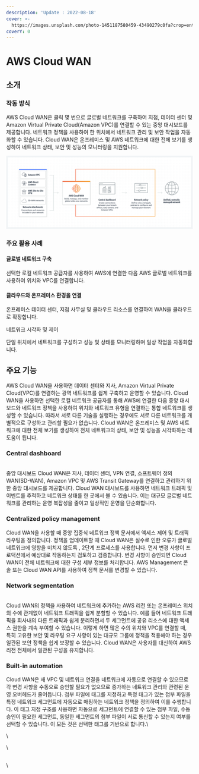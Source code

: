 ```yaml
---
description: 'Update : 2022-08-18'
cover: >-
  https://images.unsplash.com/photo-1451187580459-43490279c0fa?crop=entropy&cs=tinysrgb&fm=jpg&ixid=MnwxOTcwMjR8MHwxfHNlYXJjaHwxfHxnbG9iYWx8ZW58MHx8fHwxNjYwODE1NzI1&ixlib=rb-1.2.1&q=80
coverY: 0
---
```


# AWS Cloud WAN

## 소개 <a href="#build.2c_manage.2c_and_monitor_global_wide_area_networks" id="build.2c_manage.2c_and_monitor_global_wide_area_networks"></a>

### 작동 방식 <a href="#how_it_works" id="how_it_works"></a>

AWS Cloud WAN은 클릭 몇 번으로 글로벌 네트워크를 구축하여 지점, 데이터 센터 및 Amazon Virtual Private Cloud(Amazon VPC)를 연결할 수 있는 중앙 대시보드를 제공합니다. 네트워크 정책을 사용하여 한 위치에서 네트워크 관리 및 보안 작업을 자동화할 수 있습니다. Cloud WAN은 온프레미스 및 AWS 네트워크에 대한 전체 보기를 생성하여 네트워크 상태, 보안 및 성능의 모니터링을 지원합니다.

![](<.gitbook/assets/image (1) (1) (1).png>)

### 주요 활용 사례 <a href="#build_a_global_network" id="build_a_global_network"></a>

#### 글로벌 네트워크 구축 <a href="#build_a_global_network" id="build_a_global_network"></a>

선택한 로컬 네트워크 공급자를 사용하여 AWS에 연결한 다음 AWS 글로벌 네트워크를 사용하여 위치와 VPC를 연결합니다.

#### 클라우드와 온프레미스 환경을 연결 <a href="#connect_cloud_and_on-premises_environments" id="connect_cloud_and_on-premises_environments"></a>

온프레미스 데이터 센터, 지점 사무실 및 클라우드 리소스를 연결하여 WAN을 클라우드로 확장합니다.



네트워크 시각화 및 제어

단일 위치에서 네트워크를 구성하고 성능 및 상태를 모니터링하며 일상 작업을 자동화합니다.



## 주요 기능

AWS Cloud WAN을 사용하면 데이터 센터와 지사, Amazon Virtual Private Cloud(VPC)를 연결하는 광역 네트워크를 쉽게 구축하고 운영할 수 있습니다. Cloud WAN을 사용하면 선택한 로컬 네트워크 공급자를 통해 AWS에 연결한 다음 중앙 대시보드와 네트워크 정책을 사용하여 위치와 네트워크 유형을 연결하는 통합 네트워크를 생성할 수 있습니다. 따라서 서로 다른 기술을 실행하는 경우에도 서로 다른 네트워크를 개별적으로 구성하고 관리할 필요가 없습니다. Cloud WAN은 온프레미스 및 AWS 네트워크에 대한 전체 보기를 생성하여 전체 네트워크의 상태, 보안 및 성능을 시각화하는 데 도움이 됩니다.

### Central dashboard <a href="#central_dashboard" id="central_dashboard"></a>

\
중앙 대시보드 Cloud WAN은 지사, 데이터 센터, VPN 연결, 소프트웨어 정의 WAN(SD-WAN), Amazon VPC 및 AWS Transit Gateway를 연결하고 관리하기 위한 중앙 대시보드를 제공합니다. Cloud WAN 대시보드를 사용하면 네트워크 트래픽 및 이벤트를 추적하고 네트워크 상태를 한 곳에서 볼 수 있습니다. 이는 대규모 글로벌 네트워크를 관리하는 운영 복잡성을 줄이고 일상적인 운영을 단순화합니다.

### Centralized policy management <a href="#_centralized_policy_management" id="_centralized_policy_management"></a>

Cloud WAN을 사용할 때 중앙 집중식 네트워크 정책 문서에서 액세스 제어 및 트래픽 라우팅을 정의합니다. 정책을 업데이트할 때 Cloud WAN은 실수로 인한 오류가 글로벌 네트워크에 영향을 미치지 않도록 , 2단계 프로세스를 사용합니다. 먼저 변경 사항이 프로덕션에서 예상대로 작동하는지 검토하고 검증합니다. 변경 사항이 승인되면 Cloud WAN이 전체 네트워크에 대한 구성 세부 정보를 처리합니다. AWS Management 콘솔 또는 Cloud WAN API를 사용하여 정책 문서를 변경할 수 있습니다.

### Network segmentation <a href="#network_segmentation" id="network_segmentation"></a>

\
Cloud WAN의 정책을 사용하여 네트워크에 추가하는 AWS 리전 또는 온프레미스 위치의 수에 관계없이 네트워크 트래픽을 쉽게 분할할 수 있습니다. 예를 들어 네트워크 트래픽을 회사내의  다른 트래픽과 쉽게 분리하면서 두 세그먼트에 공유 리소스에 대한 액세스 권한을 계속 부여할 수 있습니다. 이렇게 하면 많은 수의 위치와 VPC를 연결할 때, 특히 고유한 보안 및 라우팅 요구 사항이 있는 대규모 그룹에 정책을 적용해야 하는 경우 일관된 보안 정책을 쉽게 보장할 수 있습니다. Cloud WAN은 사용자를 대신하여 AWS 리전 전체에서 일관된 구성을 유지합니다.

### Built-in automation <a href="#built-in_automation" id="built-in_automation"></a>

Cloud WAN은 새 VPC 및 네트워크 연결을 네트워크에 자동으로 연결할 수 있으므로 각 변경 사항을 수동으로 승인할 필요가 없으므로 증가하는 네트워크 관리와 관련된 운영 오버헤드가 줄어듭니다. 첨부 파일에 태그를 지정하고 특정 태그가 있는 첨부 파일을 특정 네트워크 세그먼트에 자동으로 매핑하는 네트워크 정책을 정의하여 이를 수행합니다. 이 태그 지정 구조를 사용하면 자동으로 세그먼트에 연결할 수 있는 첨부 파일, 수동 승인이 필요한 세그먼트, 동일한 세그먼트의 첨부 파일이 서로 통신할 수 있는지 여부를 선택할 수 있습니다. 이 모든 것은 선택한 태그를 기반으로 합니다.\


\


\


\
\


